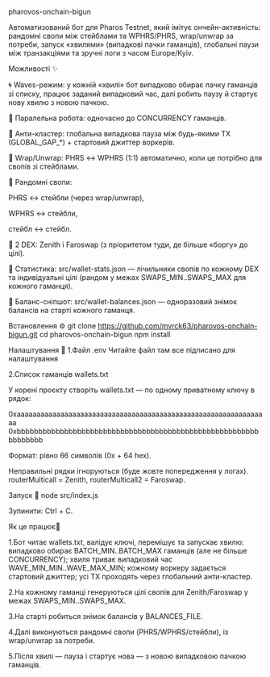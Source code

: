 pharovos-onchain-bigun

Автоматизований бот для Pharos Testnet, який імітує ончейн-активність: рандомні свопи між стейблами та WPHRS/PHRS, wrap/unwrap за потреби, запуск «хвилями» (випадкові пачки гаманців), глобальні паузи між транзакціями та зручні логи з часом Europe/Kyiv.

Можливості ✨

🌀 Waves-режим: у кожній «хвилі» бот випадково обирає пачку гаманців зі списку, працює заданий випадковий час, далі робить паузу й стартує нову хвилю з новою пачкою.

🧵 Паралельна робота: одночасно до CONCURRENCY гаманців.

🧯 Анти-кластер: глобальна випадкова пауза між будь-якими TX (GLOBAL_GAP_*) + стартовий джиттер воркерів.

🔄 Wrap/Unwrap: PHRS ↔ WPHRS (1:1) автоматично, коли це потрібно для свопів зі стейблами.

🔀 Рандомні свопи:

PHRS ↔ стейбли (через wrap/unwrap),

WPHRS ↔ стейбли,

стейбл ↔ стейбл.

🧭 2 DEX: Zenith і Faroswap (з пріоритетом туди, де більше «боргу» до цілі).

🧮 Статистика: src/wallet-stats.json — лічильники свопів по кожному DEX та індивідуальні цілі (рандом у межах SWAPS_MIN..SWAPS_MAX для кожного гаманця).

💾 Баланс-сніпшот: src/wallet-balances.json — одноразовий знімок балансів на старті кожного гаманця.



Встановлення ⚙️
git clone https://github.com/mvrck63/pharovos-onchain-bigun.git
cd pharovos-onchain-bigun
npm install

Налаштування 🧩
1.Файл .env
Читайте файл там все підписано для налаштування

2.Список гаманців wallets.txt

У корені проєкту створіть wallets.txt — по одному приватному ключу в рядок:

0xaaaaaaaaaaaaaaaaaaaaaaaaaaaaaaaaaaaaaaaaaaaaaaaaaaaaaaaaaaaaaaaa
0xbbbbbbbbbbbbbbbbbbbbbbbbbbbbbbbbbbbbbbbbbbbbbbbbbbbbbbbbbbbbbbbb


Формат: рівно 66 символів (0x + 64 hex).

Неправильні рядки ігноруються (буде жовте попередження у логах).
routerMulticall = Zenith, routerMulticall2 = Faroswap.

Запуск 🚀
node src/index.js

Зупинити: Ctrl + C.



Як це працює🧠

1.Бот читає wallets.txt, валідує ключі, перемішує та запускає хвилю:
випадково обирає BATCH_MIN..BATCH_MAX гаманців (але не більше CONCURRENCY);
хвиля триває випадковий час WAVE_MIN_MIN..WAVE_MAX_MIN;
кожному воркеру задається стартовий джиттер;
усі TX проходять через глобальний анти-кластер.

2.На кожному гаманці генеруються цілі свопів для Zenith/Faroswap у межах SWAPS_MIN..SWAPS_MAX.

3.На старті робиться знімок балансів у BALANCES_FILE.

4.Далі виконуються рандомні свопи (PHRS/WPHRS/стейбли), із wrap/unwrap за потреби.

5.Після хвилі — пауза і стартує нова — з новою випадковою пачкою гаманців.